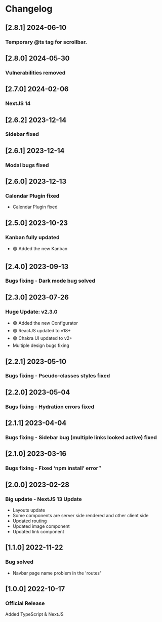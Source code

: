 # Changelog

## [2.8.1] 2024-06-10

### Temporary @ts tag for scrollbar.

## [2.8.0] 2024-05-30

### Vulnerabilities removed

## [2.7.0] 2024-02-06

### NextJS 14

## [2.6.2] 2023-12-14

### Sidebar fixed

## [2.6.1] 2023-12-14

### Modal bugs fixed

## [2.6.0] 2023-12-13

### Calendar Plugin fixed

- Calendar Plugin fixed

## [2.5.0] 2023-10-23

### Kanban fully updated

- 🟢 Added the new Kanban

## [2.4.0] 2023-09-13

### Bugs fixing - Dark mode bug solved

## [2.3.0] 2023-07-26

### Huge Update: v2.3.0

- 🟢 Added the new Configurator
- 🟢 ReactJS updated to v18+
- 🟢 Chakra UI updated to v2+
- Multiple design bugs fixing

## [2.2.1] 2023-05-10

### Bugs fixing - Pseudo-classes styles fixed

## [2.2.0] 2023-05-04

### Bugs fixing - Hydration errors fixed

## [2.1.1] 2023-04-04

### Bugs fixing - Sidebar bug (multiple links looked active) fixed

## [2.1.0] 2023-03-16

### Bugs fixing - Fixed ‘npm install’ error”

## [2.0.0] 2023-02-28

### Big update - NextJS 13 Update

- Layouts update
- Some components are server side rendered and other client side
- Updated routing
- Updated image component
- Updated link component

## [1.1.0] 2022-11-22

### Bug solved

- Navbar page name problem in the 'routes'

## [1.0.0] 2022-10-17

### Official Release

Added TypeScript & NextJS
